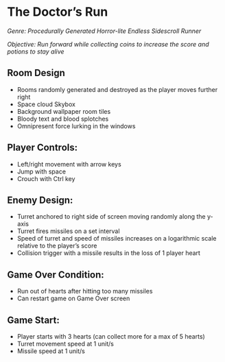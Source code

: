 # The Doctor’s Run

*Genre: Procedurally Generated Horror-lite Endless Sidescroll Runner*

*Objective: Run forward while collecting coins to increase the score and potions to stay alive*

## Room Design
-	Rooms randomly generated and destroyed as the player moves further right
-	Space cloud Skybox
-	Background wallpaper room tiles
-	Bloody text and blood splotches
-	Omnipresent force lurking in the windows

## Player Controls:
-	Left/right movement with arrow keys
-	Jump with space
-	Crouch with Ctrl key

## Enemy Design: 
-	Turret anchored to right side of screen moving randomly along the y-axis
-	Turret fires missiles on a set interval
-	Speed of turret and speed of missiles increases on a logarithmic scale relative to the player’s score
-	Collision trigger with a missile results in the loss of 1 player heart

## Game Over Condition:
-	Run out of hearts after hitting too many missiles
-	Can restart game on Game Over screen

## Game Start:
-	Player starts with 3 hearts (can collect more for a max of 5 hearts)
-	Turret movement speed at 1 unit/s 
-	Missile speed at 1 unit/s
